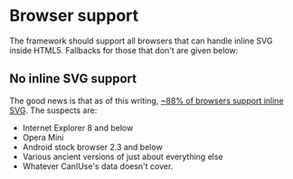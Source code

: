 # Browser support #

The framework should support all browsers that can handle inline SVG inside HTML5. Fallbacks for those that don't are given below:

## No inline SVG support ##

The good news is that as of this writing, [~88% of browsers support inline SVG](http://caniuse.com/#feat=svg-html5). The suspects are:

* Internet Explorer 8 and below
* Opera Mini
* Android stock browser 2.3 and below
* Various ancient versions of just about everything else
* Whatever CanIUse's data doesn't cover.
